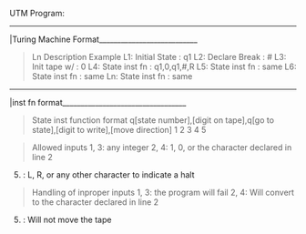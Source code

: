 UTM Program:
______________________
|Turing Machine Format\___________________________
>Ln  Description     Example
 L1: Initial State : q1
 L2: Declare Break : #
 L3: Init tape w/  : 0
 L4: State inst fn : q1,0,q1,#,R 
 L5: State inst fn : same
 L6: State inst fn : same
 Ln: State inst fn : same
_______________
|inst fn format\__________________________________
 
>State inst function format
 q[state number],[digit on tape],q[go to state],[digit to write],[move direction]
        1               2              3              4               5
 
>Allowed inputs
 1, 3: any integer
 2, 4: 1, 0, or the character declared in line 2
 5.  : L, R, or any other character to indicate a halt

>Handling of inproper inputs
 1, 3: the program will fail
 2, 4: Will convert to the character declared in line 2
 5.  : Will not move the tape
